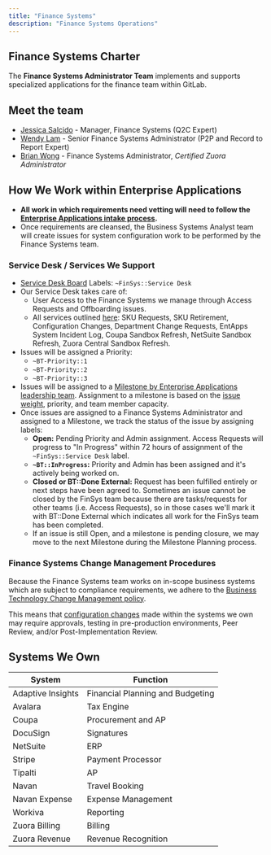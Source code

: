 ```yaml
---
title: "Finance Systems"
description: "Finance Systems Operations"
---
```


<link rel="stylesheet" type="text/css" href="/stylesheets/biztech.css" />

## <i class="fas fa-book" id="biz-tech-icons"></i> Finance Systems Charter

The **Finance Systems Administrator Team** implements and supports specialized applications for the finance team within GitLab.

## <i class="fas fa-users" id="biz-tech-icons"></i> Meet the team

- [Jessica Salcido](/handbook/company/team/#jesssalcido) - Manager, Finance Systems (Q2C Expert)
- [Wendy Lam](/handbook/company/team/#wlam) - Senior Finance Systems Administrator (P2P and Record to Report Expert)
- [Brian Wong](/handbook/company/team/#brianmwong) - Finance Systems Administrator, *Certified Zuora Administrator*

## <i class="fas fa-tasks" id="biz-tech-icons"></i> How We Work within Enterprise Applications

- **All work in which requirements need vetting will need to follow the [Enterprise Applications intake process](/handbook/business-technology/enterprise-applications/#intake-request).**
- Once requirements are cleansed, the Business Systems Analyst team will create issues for system configuration work to be performed by the Finance Systems team.

### Service Desk / Services We Support

- [Service Desk Board](https://gitlab.com/groups/gitlab-com/-/boards/2802782?scope=all&label_name[]=FinSys%3A%3AService%20Desk) Labels: `~FinSys::Service Desk`
- Our Service Desk takes care of:
  - User Access to the Finance Systems we manage through Access Requests and Offboarding issues.
  - All services outlined [here](/handbook/business-technology/enterprise-applications/#--services-we-support-finance-systems-service-desk): SKU Requests, SKU Retirement, Configuration Changes, Department Change Requests, EntApps System Incident Log, Coupa Sandbox Refresh, NetSuite Sandbox Refresh, Zuora Central Sandbox Refresh.
- Issues will be assigned a Priority:
  - `~BT-Priority::1`
  - `~BT-Priority::2`
  - `~BT-Priority::3`
- Issues will be assigned to a [Milestone by Enterprise Applications leadership team](/handbook/business-technology/enterprise-applications/#entapps-milestone-planning). Assignment to a milestone is based on the [issue weight](/handbook/business-technology/enterprise-applications/#issue-weights), priority, and team member capacity.
- Once issues are assigned to a Finance Systems Administrator and assigned to a Milestone, we track the status of the issue by assigning labels:
  - **Open:** Pending Priority and Admin assignment. Access Requests will progress to "In Progress" within 72 hours of assignment of the `~FinSys::Service Desk` label.
  - **`~BT::InProgress`:** Priority and Admin has been assigned and it's actively being worked on.
  - **Closed or BT::Done External:** Request has been fulfilled entirely or next steps have been agreed to. Sometimes an issue cannot be closed by the FinSys team because there are tasks/requests for other teams (i.e. Access Requests), so in those cases we'll mark it with BT::Done External which indicates all work for the FinSys team has been completed.
  - If an issue is still Open, and a milestone is pending closure, we may move to the next Milestone during the Milestone Planning process.

### Finance Systems Change Management Procedures

Because the Finance Systems team works on in-scope business systems which are subject to compliance requirements, we adhere to the [Business Technology Change Management policy](/handbook/business-technology/change-management/#business-technology-change-management).

This means that [configuration changes](/handbook/business-technology/enterprise-applications/#entapps-system-configuration-change) made within the systems we own may require approvals, testing in pre-production environments, Peer Review, and/or Post-Implementation Review.

## <i class="far fa-paper-plane" id="biz-tech-icons"></i> Systems We Own

| System            | Function                         |
|-------------------|----------------------------------|
| Adaptive Insights | Financial Planning and Budgeting |
| Avalara           | Tax Engine                       |
| Coupa             | Procurement and AP               |
| DocuSign          | Signatures                       |
| NetSuite          | ERP                              |
| Stripe            | Payment Processor                |
| Tipalti           | AP                               |
| Navan             | Travel Booking                   |
| Navan Expense     | Expense Management               |
| Workiva           | Reporting                        |
| Zuora Billing     | Billing                          |
| Zuora Revenue     | Revenue Recognition              |
